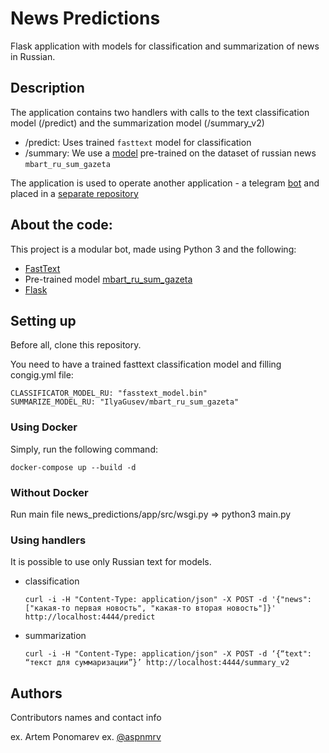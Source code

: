# News Predictions

Flask application with models for classification and summarization of news in Russian.

## Description

The application contains two handlers with calls to the text classification model (/predict) and the summarization model (/summary_v2)

- /predict: Uses trained `fasttext` model for classification
- /summary: We use a [model]((https://huggingface.co/IlyaGusev/mbart_ru_sum_gazeta)) pre-trained on the dataset of russian news `mbart_ru_sum_gazeta`

The application is used to operate another application - a telegram [bot](https://t.me/news_filtering_bot) and placed in a [separate repository](https://github.com/aspnmrv/telegram_bot_news)

## About the code:

This project is a modular bot, made using Python 3 and the following:

- [FastText](https://fasttext.cc/docs/en/python-module.html)
- Pre-trained model [mbart_ru_sum_gazeta](https://huggingface.co/IlyaGusev/mbart_ru_sum_gazeta)
- [Flask](https://flask.palletsprojects.com/en/2.3.x/)


## Setting up

Before all, clone this repository.

You need to have a trained fasttext classification model and filling congig.yml file:

```
CLASSIFICATOR_MODEL_RU: "fasstext_model.bin"
SUMMARIZE_MODEL_RU: "IlyaGusev/mbart_ru_sum_gazeta"
```

### Using Docker

Simply, run the following command:
```
docker-compose up --build -d
```

### Without Docker

Run main file news_predictions/app/src/wsgi.py => python3 main.py

### Using handlers

It is possible to use only Russian text for models.

- classification
  ```
  curl -i -H "Content-Type: application/json" -X POST -d '{"news": ["какая-то первая новость", "какая-то вторая новость"]}' http://localhost:4444/predict
  ```
- summarization
  ```
  curl -i -H "Content-Type: application/json" -X POST -d ‘{“text": “текст для суммаризации”}’ http://localhost:4444/summary_v2
  ```

## Authors

Contributors names and contact info

ex. Artem Ponomarev
ex. [@aspnmrv](https://t.me/aspnmrv)
